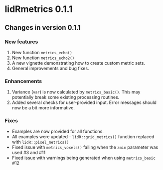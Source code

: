 # lidRmetrics 0.1.1

## Changes in version 0.1.1

### New features

1.  New function `metrics_echo()`
2.  New function `metrics_echo2()`
3.  A new vignette demonstrating how to create custom metric sets.
4.  General improvements and bug fixes.

### Enhancements

1. Variance (`var`) is now calculated by `metrics_basic()`. This may potentially break some existing processing routines.
2. Added several checks for user-provided input. Error messages should now be a bit more informative.

### Fixes

- Examples are now provided for all functions.
- All examples were updated - `lidR::grid_metrics()` function replaced with `lidR::pixel_metrics()`
- Fixed issue with `metrics_voxels()` failing when the `zmin` parameter was used #3 and #11
- Fixed issue with warnings being generated when using `metrics_basic` #12